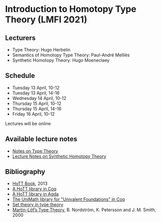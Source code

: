 # Introduction to Homotopy Type Theory (LMFI 2021)

<h2>Lecturers</h2>

- Type Theory: Hugo Herbelin
- Semantics of Homotopy Type Theory: Paul-André Melliès
- Synthetic Homotopy Theory: Hugo Moeneclaey

<h2>Schedule</h2>

- Tuesday 13 April, 10-12
- Tuesday 13 April, 14-16
- Wednesday 14 April, 10-12
- Thursday 15 April, 10-12
- Thursday 15 April, 14-16 
- Friday 16 April, 10-12

Lectures will be online

<h2>Available lecture notes</h2>

<ul>                                                                                                                                                                 <li> <a charset="UTF-8" href="https://github.com/herbelin/LMFI-HoTT/blob/master/Lecture notes/ITT.pdf">
Notes on Type Theory
</a></li>

<li> <a charset="UTF-8" href="https://github.com/herbelin/LMFI-HoTT/blob/master/Lecture notes/Lecture notes.pdf">
Lecture Notes on Synthetic Homotopy Theory
</a></li>
</ul>

<h2>Bibliography</h2>
<ul>

<li><a href="https://homotopytypetheory.org/book/">HoTT Book</a>, 2013</li>

<li><a href="https://github.com/HoTT/HoTT">A HoTT library in Coq</a></li>

<li><a href="https://github.com/HoTT/HoTT-Agda">A HoTT library in Agda</a></li>

<li><a href="https://github.com/UniMath/UniMath">The UniMath library for "Univalent Foundations" in Coq</a></li>

<li><a href="https://github.com/barras/cic-model">Set theory in type theory</a></li>

<li><a href="http://www.cse.chalmers.se/~bengt/papers/hlcs.pdf">Martin-Löf’s Type Theory</a>,
B. Nordström, K. Petersson and J. M. Smith, 2000</li>

</ul>
